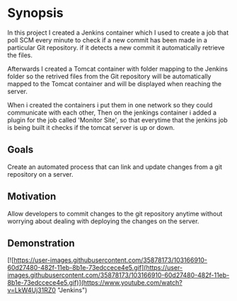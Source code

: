 # Synopsis

In this project I created a Jenkins container which I used to create a job that poll SCM every minute to check if a new commit has been made in a particular Git repository.
if it detects a new commit it automatically retrieve the files.

Afterwards I created a Tomcat container with folder mapping to the Jenkins folder so the retrived files from the Git repository will be automatically mapped to the Tomcat container and will be displayed when reaching the server.

When i created the containers i put them in one network so they could communicate with each other, Then on the jenkings container i added a plugin for the job called 'Monitor Site', so that everytime that the jenkins job is being built it checks if the tomcat server is up or down.

## Goals

Create an automated process that can link and update changes from a git repository on a server.

## Motivation

Allow developers to commit changes to the git repository anytime without worrying about dealing with deploying the changes on the server.

## Demonstration 

[![https://user-images.githubusercontent.com/35878173/103166910-60d27480-482f-11eb-8b1e-73edccece4e5.gif](https://user-images.githubusercontent.com/35878173/103166910-60d27480-482f-11eb-8b1e-73edccece4e5.gif)](https://www.youtube.com/watch?v=LkW4Uj31RZ0 "Jenkins")
